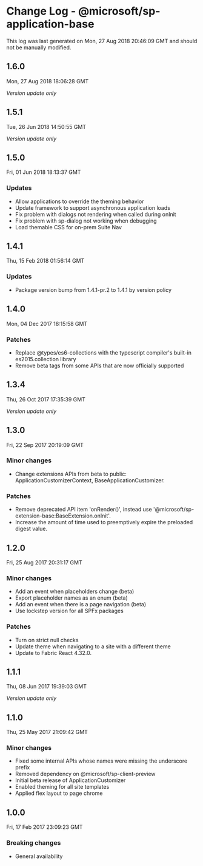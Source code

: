 # Change Log - @microsoft/sp-application-base

This log was last generated on Mon, 27 Aug 2018 20:46:09 GMT and should not be manually modified.

## 1.6.0
Mon, 27 Aug 2018 18:06:28 GMT

*Version update only*

## 1.5.1
Tue, 26 Jun 2018 14:50:55 GMT

*Version update only*

## 1.5.0
Fri, 01 Jun 2018 18:13:37 GMT

### Updates

- Allow applications to override the theming behavior
- Update framework to support asynchronous application loads
- Fix problem with dialogs not rendering when called during onInit
- Fix problem with sp-dialog not working when debugging
- Load themable CSS for on-prem Suite Nav

## 1.4.1
Thu, 15 Feb 2018 01:56:14 GMT

### Updates

- Package version bump from 1.4.1-pr.2 to 1.4.1 by version policy

## 1.4.0
Mon, 04 Dec 2017 18:15:58 GMT

### Patches

- Replace @types/es6-collections with the typescript compiler's built-in es2015.collection library
- Remove beta tags from some APIs that are now officially supported

## 1.3.4
Thu, 26 Oct 2017 17:35:39 GMT

*Version update only*

## 1.3.0
Fri, 22 Sep 2017 20:19:09 GMT

### Minor changes

- Change extensions APIs from beta to public: ApplicationCustomizerContext, BaseApplicationCustomizer.

### Patches

- Remove deprecated API item 'onRender()', instead use '@microsoft/sp-extension-base:BaseExtension.onInit'.
- Increase the amount of time used to preemptively expire the preloaded digest value.

## 1.2.0
Fri, 25 Aug 2017 20:31:17 GMT

### Minor changes

- Add an event when placeholders change (beta)
- Export placeholder names as an enum (beta)
- Add an event when there is a page navigation (beta)
- Use lockstep version for all SPFx packages

### Patches

- Turn on strict null checks
- Update theme when navigating to a site with a different theme
- Update to Fabric React 4.32.0.

## 1.1.1
Thu, 08 Jun 2017 19:39:03 GMT

*Version update only*

## 1.1.0
Thu, 25 May 2017 21:09:42 GMT

### Minor changes

- Fixed some internal APIs whose names were missing the underscore prefix
- Removed dependency on @microsoft/sp-client-preview
- Initial beta release of ApplicationCustomizer
- Enabled theming for all site templates
- Applied flex layout to page chrome

## 1.0.0
Fri, 17 Feb 2017 23:09:23 GMT

### Breaking changes

- General availability

